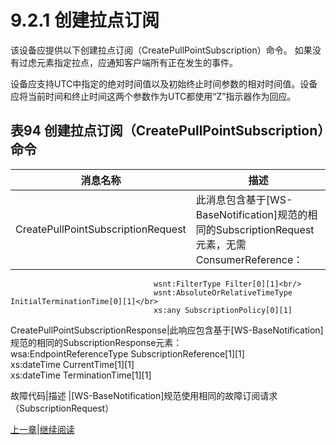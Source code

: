 # 9.2.1 创建拉点订阅

该设备应提供以下创建拉点订阅（CreatePullPointSubscription）命令。
如果没有过虑元素指定拉点，应通知客户端所有正在发生的事件。

设备应支持UTC中指定的绝对时间值以及初始终止时间参数的相对时间值。设备应将当前时间和终止时间这两个参数作为UTC都使用“Z”指示器作为回应。

## 表94 创建拉点订阅（CreatePullPointSubscription）命令

消息名称|描述
----|----
CreatePullPointSubscriptionRequest|此消息包含基于[WS-BaseNotification]规范的相同的SubscriptionRequest元素，无需ConsumerReference：<br/>
									wsnt:FilterType Filter[0][1]<br/>
									wsnt:AbsoluteOrRelativeTimeType InitialTerminationTime[0][1]</br>
									xs:any SubscriptionPolicy[0][1]
CreatePullPointSubscriptionResponse|此响应包含基于[WS-BaseNotification]规范的相同的SubscriptionResponse元素：<br/>
									wsa:EndpointReferenceType SubscriptionReference[1][1]<br/>
									xs:dateTime CurrentTime[1][1]<br/>
									xs:dateTime TerminationTime[1][1]

故障代码|描述
|[WS-BaseNotification]规范使用相同的故障订阅请求（SubscriptionRequest）

[上一章](09.02.md)|[继续阅读](09.02.02.md)